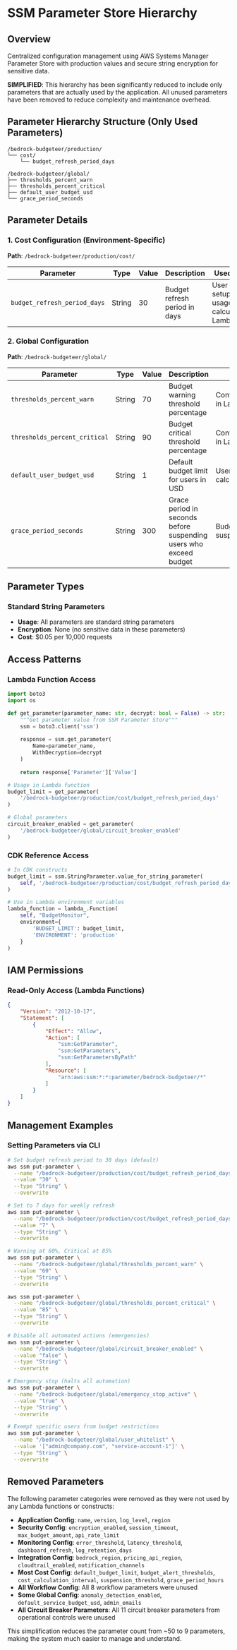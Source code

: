 # SSM Parameter Store Hierarchy

## Overview
Centralized configuration management using AWS Systems Manager Parameter Store with production values and secure string encryption for sensitive data.

**SIMPLIFIED**: This hierarchy has been significantly reduced to include only parameters that are actually used by the application. All unused parameters have been removed to reduce complexity and maintenance overhead.

## Parameter Hierarchy Structure (Only Used Parameters)

```
/bedrock-budgeteer/production/
└── cost/
    └── budget_refresh_period_days

/bedrock-budgeteer/global/
├── thresholds_percent_warn
├── thresholds_percent_critical
├── default_user_budget_usd
└── grace_period_seconds
```

## Parameter Details

### 1. Cost Configuration (Environment-Specific)
**Path**: `/bedrock-budgeteer/production/cost/`

| Parameter | Type | Value | Description | Used By |
|-----------|------|-------|-------------|---------|
| `budget_refresh_period_days` | String | 30 | Budget refresh period in days | User setup & usage calculator Lambdas |

### 2. Global Configuration  
**Path**: `/bedrock-budgeteer/global/`

| Parameter | Type | Value | Description | Used By |
|-----------|------|-------|-------------|---------|
| `thresholds_percent_warn` | String | 70 | Budget warning threshold percentage | ConfigurationManager in Lambdas |
| `thresholds_percent_critical` | String | 90 | Budget critical threshold percentage | ConfigurationManager in Lambdas |
| `default_user_budget_usd` | String | 1 | Default budget limit for users in USD | User setup and usage calculator Lambdas |
| `grace_period_seconds` | String | 300 | Grace period in seconds before suspending users who exceed budget | Budget monitor and suspension workflows |

## Parameter Types

### Standard String Parameters
- **Usage**: All parameters are standard string parameters
- **Encryption**: None (no sensitive data in these parameters)
- **Cost**: $0.05 per 10,000 requests

## Access Patterns

### Lambda Function Access
```python
import boto3
import os

def get_parameter(parameter_name: str, decrypt: bool = False) -> str:
    """Get parameter value from SSM Parameter Store"""
    ssm = boto3.client('ssm')
    
    response = ssm.get_parameter(
        Name=parameter_name,
        WithDecryption=decrypt
    )
    
    return response['Parameter']['Value']

# Usage in Lambda function
budget_limit = get_parameter(
    '/bedrock-budgeteer/production/cost/budget_refresh_period_days'
)

# Global parameters
circuit_breaker_enabled = get_parameter(
    '/bedrock-budgeteer/global/circuit_breaker_enabled'
)
```

### CDK Reference Access
```python
# In CDK constructs
budget_limit = ssm.StringParameter.value_for_string_parameter(
    self, '/bedrock-budgeteer/production/cost/budget_refresh_period_days'
)

# Use in Lambda environment variables
lambda_function = lambda_.Function(
    self, "BudgetMonitor",
    environment={
        'BUDGET_LIMIT': budget_limit,
        'ENVIRONMENT': 'production'
    }
)
```

## IAM Permissions

### Read-Only Access (Lambda Functions)
```json
{
    "Version": "2012-10-17",
    "Statement": [
        {
            "Effect": "Allow",
            "Action": [
                "ssm:GetParameter",
                "ssm:GetParameters",
                "ssm:GetParametersByPath"
            ],
            "Resource": [
                "arn:aws:ssm:*:*:parameter/bedrock-budgeteer/*"
            ]
        }
    ]
}
```

## Management Examples

### Setting Parameters via CLI
```bash
# Set budget refresh period to 30 days (default)
aws ssm put-parameter \
  --name "/bedrock-budgeteer/production/cost/budget_refresh_period_days" \
  --value "30" \
  --type "String" \
  --overwrite

# Set to 7 days for weekly refresh
aws ssm put-parameter \
  --name "/bedrock-budgeteer/production/cost/budget_refresh_period_days" \
  --value "7" \
  --type "String" \
  --overwrite

# Warning at 60%, Critical at 85%
aws ssm put-parameter \
  --name "/bedrock-budgeteer/global/thresholds_percent_warn" \
  --value "60" \
  --type "String" \
  --overwrite

aws ssm put-parameter \
  --name "/bedrock-budgeteer/global/thresholds_percent_critical" \
  --value "85" \
  --type "String" \
  --overwrite

# Disable all automated actions (emergencies)
aws ssm put-parameter \
  --name "/bedrock-budgeteer/global/circuit_breaker_enabled" \
  --value "false" \
  --type "String" \
  --overwrite

# Emergency stop (halts all automation)
aws ssm put-parameter \
  --name "/bedrock-budgeteer/global/emergency_stop_active" \
  --value "true" \
  --type "String" \
  --overwrite

# Exempt specific users from budget restrictions
aws ssm put-parameter \
  --name "/bedrock-budgeteer/global/user_whitelist" \
  --value '["admin@company.com", "service-account-1"]' \
  --type "String" \
  --overwrite
```

## Removed Parameters

The following parameter categories were removed as they were not used by any Lambda functions or constructs:

- **Application Config**: `name`, `version`, `log_level`, `region`
- **Security Config**: `encryption_enabled`, `session_timeout`, `max_budget_amount`, `api_rate_limit`  
- **Monitoring Config**: `error_threshold`, `latency_threshold`, `dashboard_refresh`, `log_retention_days`
- **Integration Config**: `bedrock_region`, `pricing_api_region`, `cloudtrail_enabled`, `notification_channels`
- **Most Cost Config**: `default_budget_limit`, `budget_alert_thresholds`, `cost_calculation_interval`, `suspension_threshold`, `grace_period_hours`
- **All Workflow Config**: All 8 workflow parameters were unused
- **Some Global Config**: `anomaly_detection_enabled`, `default_service_budget_usd`, `admin_emails`
- **All Circuit Breaker Parameters**: All 11 circuit breaker parameters from operational controls were unused

This simplification reduces the parameter count from ~50 to 9 parameters, making the system much easier to manage and understand.